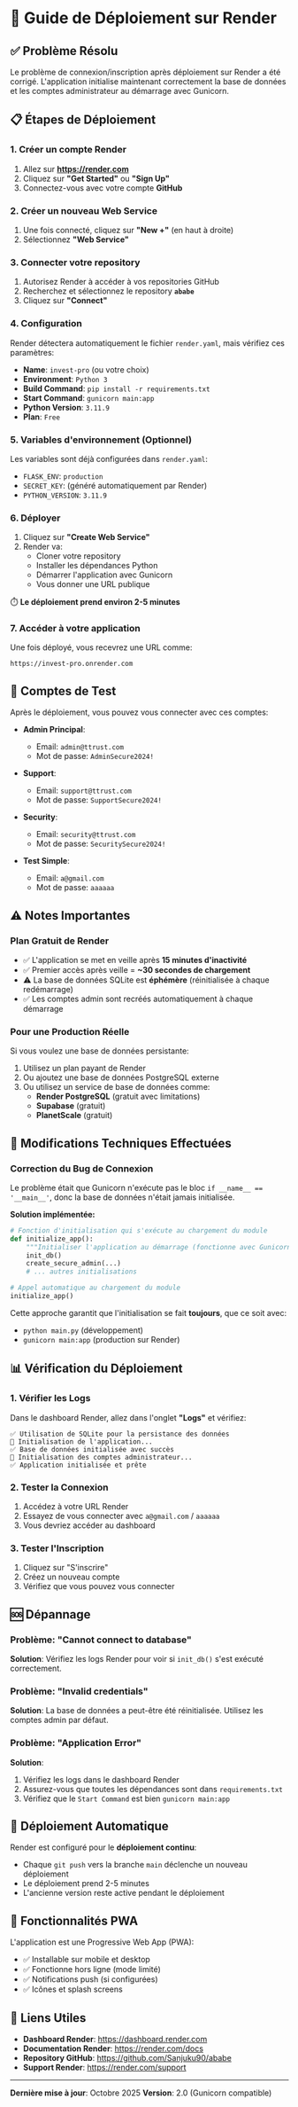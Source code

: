 # 🚀 Guide de Déploiement sur Render

## ✅ Problème Résolu
Le problème de connexion/inscription après déploiement sur Render a été corrigé. L'application initialise maintenant correctement la base de données et les comptes administrateur au démarrage avec Gunicorn.

## 📋 Étapes de Déploiement

### 1. Créer un compte Render
1. Allez sur **https://render.com**
2. Cliquez sur **"Get Started"** ou **"Sign Up"**
3. Connectez-vous avec votre compte **GitHub**

### 2. Créer un nouveau Web Service
1. Une fois connecté, cliquez sur **"New +"** (en haut à droite)
2. Sélectionnez **"Web Service"**

### 3. Connecter votre repository
1. Autorisez Render à accéder à vos repositories GitHub
2. Recherchez et sélectionnez le repository **`ababe`**
3. Cliquez sur **"Connect"**

### 4. Configuration
Render détectera automatiquement le fichier `render.yaml`, mais vérifiez ces paramètres:

- **Name**: `invest-pro` (ou votre choix)
- **Environment**: `Python 3`
- **Build Command**: `pip install -r requirements.txt`
- **Start Command**: `gunicorn main:app`
- **Python Version**: `3.11.9`
- **Plan**: `Free`

### 5. Variables d'environnement (Optionnel)
Les variables sont déjà configurées dans `render.yaml`:
- `FLASK_ENV`: `production`
- `SECRET_KEY`: (généré automatiquement par Render)
- `PYTHON_VERSION`: `3.11.9`

### 6. Déployer
1. Cliquez sur **"Create Web Service"**
2. Render va:
   - Cloner votre repository
   - Installer les dépendances Python
   - Démarrer l'application avec Gunicorn
   - Vous donner une URL publique

⏱️ **Le déploiement prend environ 2-5 minutes**

### 7. Accéder à votre application
Une fois déployé, vous recevrez une URL comme:
```
https://invest-pro.onrender.com
```

## 🔐 Comptes de Test

Après le déploiement, vous pouvez vous connecter avec ces comptes:

- **Admin Principal**: 
  - Email: `admin@ttrust.com`
  - Mot de passe: `AdminSecure2024!`

- **Support**:
  - Email: `support@ttrust.com`
  - Mot de passe: `SupportSecure2024!`

- **Security**:
  - Email: `security@ttrust.com`
  - Mot de passe: `SecuritySecure2024!`

- **Test Simple**:
  - Email: `a@gmail.com`
  - Mot de passe: `aaaaaa`

## ⚠️ Notes Importantes

### Plan Gratuit de Render
- ✅ L'application se met en veille après **15 minutes d'inactivité**
- ✅ Premier accès après veille = **~30 secondes de chargement**
- ⚠️ La base de données SQLite est **éphémère** (réinitialisée à chaque redémarrage)
- ✅ Les comptes admin sont recréés automatiquement à chaque démarrage

### Pour une Production Réelle
Si vous voulez une base de données persistante:
1. Utilisez un plan payant de Render
2. Ou ajoutez une base de données PostgreSQL externe
3. Ou utilisez un service de base de données comme:
   - **Render PostgreSQL** (gratuit avec limitations)
   - **Supabase** (gratuit)
   - **PlanetScale** (gratuit)

## 🔧 Modifications Techniques Effectuées

### Correction du Bug de Connexion
Le problème était que Gunicorn n'exécute pas le bloc `if __name__ == '__main__'`, donc la base de données n'était jamais initialisée.

**Solution implémentée:**
```python
# Fonction d'initialisation qui s'exécute au chargement du module
def initialize_app():
    """Initialiser l'application au démarrage (fonctionne avec Gunicorn)"""
    init_db()
    create_secure_admin(...)
    # ... autres initialisations

# Appel automatique au chargement du module
initialize_app()
```

Cette approche garantit que l'initialisation se fait **toujours**, que ce soit avec:
- `python main.py` (développement)
- `gunicorn main:app` (production sur Render)

## 📊 Vérification du Déploiement

### 1. Vérifier les Logs
Dans le dashboard Render, allez dans l'onglet **"Logs"** et vérifiez:
```
✅ Utilisation de SQLite pour la persistance des données
🚀 Initialisation de l'application...
✅ Base de données initialisée avec succès
🔐 Initialisation des comptes administrateur...
✅ Application initialisée et prête
```

### 2. Tester la Connexion
1. Accédez à votre URL Render
2. Essayez de vous connecter avec `a@gmail.com` / `aaaaaa`
3. Vous devriez accéder au dashboard

### 3. Tester l'Inscription
1. Cliquez sur "S'inscrire"
2. Créez un nouveau compte
3. Vérifiez que vous pouvez vous connecter

## 🆘 Dépannage

### Problème: "Cannot connect to database"
**Solution**: Vérifiez les logs Render pour voir si `init_db()` s'est exécuté correctement.

### Problème: "Invalid credentials"
**Solution**: La base de données a peut-être été réinitialisée. Utilisez les comptes admin par défaut.

### Problème: "Application Error"
**Solution**: 
1. Vérifiez les logs dans le dashboard Render
2. Assurez-vous que toutes les dépendances sont dans `requirements.txt`
3. Vérifiez que le `Start Command` est bien `gunicorn main:app`

## 🔄 Déploiement Automatique

Render est configuré pour le **déploiement continu**:
- Chaque `git push` vers la branche `main` déclenche un nouveau déploiement
- Le déploiement prend 2-5 minutes
- L'ancienne version reste active pendant le déploiement

## 📱 Fonctionnalités PWA

L'application est une Progressive Web App (PWA):
- ✅ Installable sur mobile et desktop
- ✅ Fonctionne hors ligne (mode limité)
- ✅ Notifications push (si configurées)
- ✅ Icônes et splash screens

## 🔗 Liens Utiles

- **Dashboard Render**: https://dashboard.render.com
- **Documentation Render**: https://render.com/docs
- **Repository GitHub**: https://github.com/Sanjuku90/ababe
- **Support Render**: https://render.com/support

---

**Dernière mise à jour**: Octobre 2025
**Version**: 2.0 (Gunicorn compatible)
